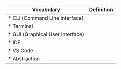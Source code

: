 


|Vocabulary                      |Definition        |
| ------------------------------ |:----------------:|
|* CLI (Command Line Interface)  | |
|* Terminal                      ||
|* GUI (Graphical User Interface)||
|* IDE                           ||
|* VS Code                       ||
|* Abstraction                   ||
